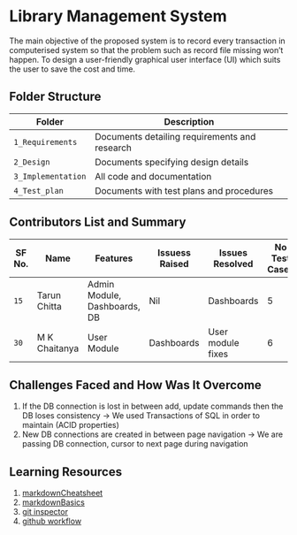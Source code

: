 # Library Management System

The main objective of the proposed system is to record every transaction in computerised system so that the problem such as record file missing won’t happen.
To design a user-friendly graphical user interface (UI) which suits the user to save the cost and time.

<!-- Build | Code Quality | Unity | [Git Inspector](using github.io option)
------|----------|-------|--------------
[![C/C++ CI](https://github.com/Sanchana-2k/LTTS_C_MiniProject/actions/workflows/c-cpp.yml/badge.svg)](https://github.com/Sanchana-2k/LTTS_C_MiniProject/blob/b805d43e91e40f65639270e74d421be9d544b0ab/.github/workflows/c-cpp.yml) | [![Static Cppcheck](https://github.com/Sanchana-2k/LTTS_C_MiniProject/actions/workflows/cppcheck.yml/badge.svg)](https://github.com/Sanchana-2k/LTTS_C_MiniProject/blob/b805d43e91e40f65639270e74d421be9d544b0ab/.github/workflows/cppcheck.yml) [![Dynamic Valgrind](https://github.com/Sanchana-2k/LTTS_C_MiniProject/actions/workflows/dynamic-code-quality.yml/badge.svg)](https://github.com/Sanchana-2k/LTTS_C_MiniProject/blob/b805d43e91e40f65639270e74d421be9d544b0ab/.github/workflows/dynamic-code-quality.yml) [![Code Coverage](https://github.com/Sanchana-2k/LTTS_C_MiniProject/actions/workflows/coverage.yml/badge.svg)](https://github.com/Sanchana-2k/LTTS_C_MiniProject/blob/b805d43e91e40f65639270e74d421be9d544b0ab/.github/workflows/coverage.yml) | [![Unity - Unit Testing](https://github.com/Sanchana-2k/LTTS_C_MiniProject/actions/workflows/unity.yml/badge.svg)](https://github.com/Sanchana-2k/LTTS_C_MiniProject/blob/b805d43e91e40f65639270e74d421be9d544b0ab/.github/workflows/unity.yml) | [![Git Inspector](https://github.com/Sanchana-2k/LTTS_C_MiniProject/actions/workflows/gitinspector.yml/badge.svg)](https://github.com/Sanchana-2k/LTTS_C_MiniProject/blob/b805d43e91e40f65639270e74d421be9d544b0ab/.github/workflows/gitinspector.yml) -->


## Folder Structure
Folder             | Description
-------------------| -----------------------------------------
`1_Requirements`   | Documents detailing requirements and research
`2_Design`         | Documents specifying design details
`3_Implementation` | All code and documentation
`4_Test_plan`      | Documents with test plans and procedures

## Contributors List and Summary

SF No. |  Name   |    Features    | Issuess Raised |Issues Resolved|No Test Cases|Test Case Pass
-------|---------|----------------|----------------|---------------|-------------|--------------
`15` | Tarun Chitta  | Admin Module, Dashboards, DB    | Nil     | Dashboards   | 5   | YES    
`30` | M K Chaitanya | User Module | Dashboards | User module fixes | 6 | YES
   

## Challenges Faced and How Was It Overcome

1. If the DB connection is lost in between add, update commands then the DB loses consistency -> We used Transactions of SQL in order to maintain (ACID properties)
2. New DB connections are created in between page navigation -> We are passing DB connection, cursor to next page during navigation

## Learning Resources
1. [markdownCheatsheet](https://github.com/adam-p/markdown-here/wiki/Markdown-Cheatsheet)
2. [markdownBasics](https://guides.github.com/features/mastering-markdown/)
3. [git inspector](https://github.com/ejwa/gitinspector.git)
4. [github workflow](https://docs.github.com/en/actions/learn-github-action)



